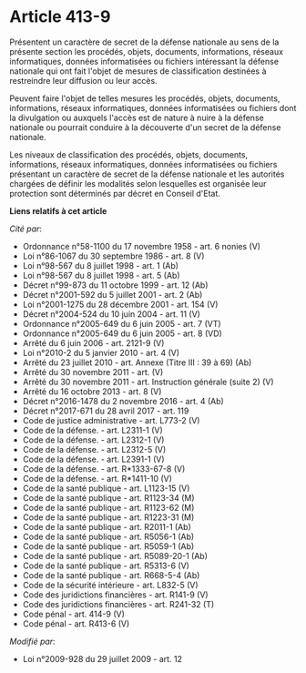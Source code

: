 # Article 413-9

Présentent un caractère de secret de la défense nationale au sens de la présente section les procédés, objets, documents,
informations, réseaux informatiques, données informatisées ou fichiers intéressant la défense nationale qui ont fait l'objet
de mesures de classification destinées à restreindre leur diffusion ou leur accès. 

Peuvent faire l'objet de telles mesures les procédés, objets, documents, informations, réseaux informatiques, données
informatisées ou fichiers dont la divulgation ou auxquels l'accès est de nature à nuire à la défense nationale ou pourrait
conduire à la découverte d'un secret de la défense nationale. 

Les niveaux de classification des procédés, objets, documents, informations, réseaux informatiques, données informatisées ou
fichiers présentant un caractère de secret de la défense nationale et les autorités chargées de définir les modalités selon
lesquelles est organisée leur protection sont déterminés par décret en Conseil d'Etat.

**Liens relatifs à cet article**

_Cité par_:

  - Ordonnance n°58-1100 du 17 novembre 1958 - art. 6 nonies (V)
  - Loi n°86-1067 du 30 septembre 1986 - art. 8 (V)
  - Loi n°98-567 du 8 juillet 1998 - art. 1 (Ab)
  - Loi n°98-567 du 8 juillet 1998 - art. 5 (Ab)
  - Décret n°99-873 du 11 octobre 1999 - art. 12 (Ab)
  - Décret n°2001-592 du 5 juillet 2001 - art. 2 (Ab)
  - Loi n°2001-1275 du 28 décembre 2001 - art. 154 (V)
  - Décret n°2004-524 du 10 juin 2004 - art. 11 (V)
  - Ordonnance n°2005-649 du 6 juin 2005 - art. 7 (VT)
  - Ordonnance n°2005-649 du 6 juin 2005 - art. 8 (VD)
  - Arrêté du 6 juin 2006 - art. 2121-9 (V)
  - Loi n°2010-2 du 5 janvier 2010 - art. 4 (V)
  - Arrêté du 23 juillet 2010 - art. Annexe (Titre III : 39 à 69) (Ab)
  - Arrêté du 30 novembre 2011 - art. (V)
  - Arrêté du 30 novembre 2011 - art. Instruction générale (suite 2) (V)
  - Arrêté du 16 octobre 2013 - art. 8 (V)
  - Décret n°2016-1478 du 2 novembre 2016 - art. 4 (Ab)
  - Décret n°2017-671 du 28 avril 2017 - art. 119
  - Code de justice administrative - art. L773-2 (V)
  - Code de la défense. - art. L2311-1 (V)
  - Code de la défense. - art. L2312-1 (V)
  - Code de la défense. - art. L2312-5 (V)
  - Code de la défense. - art. L2391-1 (V)
  - Code de la défense. - art. R*1333-67-8 (V)
  - Code de la défense. - art. R*1411-10 (V)
  - Code de la santé publique - art. L1123-15 (V)
  - Code de la santé publique - art. R1123-34 (M)
  - Code de la santé publique - art. R1123-62 (M)
  - Code de la santé publique - art. R1223-31 (M)
  - Code de la santé publique - art. R2011-1 (Ab)
  - Code de la santé publique - art. R5056-1 (Ab)
  - Code de la santé publique - art. R5059-1 (Ab)
  - Code de la santé publique - art. R5089-20-1 (Ab)
  - Code de la santé publique - art. R5313-6 (V)
  - Code de la santé publique - art. R668-5-4 (Ab)
  - Code de la sécurité intérieure - art. L832-5 (V)
  - Code des juridictions financières - art. R141-9 (V)
  - Code des juridictions financières - art. R241-32 (T)
  - Code pénal - art. 414-9 (V)
  - Code pénal - art. R413-6 (V)

_Modifié par_:

  - Loi n°2009-928 du 29 juillet 2009 - art. 12
